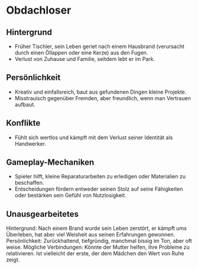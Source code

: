# Obdachloser

## Hintergrund

- Früher Tischler, sein Leben geriet nach einem Hausbrand (verursacht durch einen Öllappen oder eine Kerze) aus den Fugen.
- Verlust von Zuhause und Familie, seitdem lebt er im Park.

## Persönlichkeit

- Kreativ und einfallsreich, baut aus gefundenen Dingen kleine Projekte.
- Misstrauisch gegenüber Fremden, aber freundlich, wenn man Vertrauen aufbaut.

## Konflikte

- Fühlt sich wertlos und kämpft mit dem Verlust seiner Identität als Handwerker.

## Gameplay-Mechaniken

- Spieler hilft, kleine Reparaturarbeiten zu erledigen oder Materialien zu beschaffen.
- Entscheidungen fördern entweder seinen Stolz auf seine Fähigkeiten oder bestärken sein Gefühl von Nutzlosigkeit.

## Unausgearbeitetes

Hintergrund: Nach einem Brand wurde sein Leben zerstört, er kämpft ums Überleben, hat aber viel Weisheit aus seinen Erfahrungen gewonnen.
Persönlichkeit: Zurückhaltend, tiefgründig, manchmal bissig im Ton, aber oft weise.
Mögliche Verbindungen:
Könnte der Mutter helfen, ihre Probleme zu relativieren.
Ist vielleicht der erste, der dem Mädchen den Wert von Ruhe zeigt.
